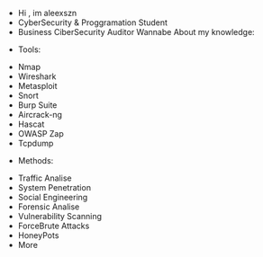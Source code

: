 - Hi , im aleexszn
- CyberSecurity & Proggramation Student
- Business CiberSecurity Auditor Wannabe
About my knowledge:

* Tools:
- Nmap
- Wireshark
- Metasploit
- Snort
- Burp Suite
- Aircrack-ng
- Hascat
- OWASP Zap
- Tcpdump

* Methods:
- Traffic Analise
- System Penetration
- Social Engineering
- Forensic Analise
- Vulnerability Scanning
- ForceBrute Attacks
- HoneyPots
- More
